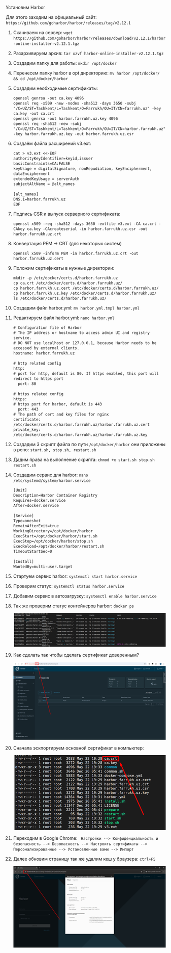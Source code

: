 Установим Harbor

Для этого заходим на официальный сайт: ```https://github.com/goharbor/harbor/releases/tag/v2.12.1```

1) Cкачиваем на сервер:  ```wget https://github.com/goharbor/harbor/releases/download/v2.12.1/harbor-online-installer-v2.12.1.tgz```
2) Разархивируем архив: ```tar xzvf harbor-online-installer-v2.12.1.tgz```
3) Создадим папку для работы: ```mkdir /opt/docker```
4) Перенесем папку harbor в opt директорию: ```mv harbor /opt/docker/ && cd /opt/docker/harbor```
5) Создадим необходимые сертификаты:
   ```
   openssl genrsa -out ca.key 4096
   openssl req -x509 -new -nodes -sha512 -days 3650 -subj "/C=UZ/ST=Tashkent/L=Tashkent/O=Farrukh/OU=IT/CN=farrukh.uz" -key ca.key -out ca.crt
   openssl genrsa -out harbor.farrukh.uz.key 4096
   openssl req -sha512 -new -subj "/C=UZ/ST=Tashkent/L=Tashkent/O=Farrukh/OU=IT/CN=harbor.farrukh.uz" -key harbor.farrukh.uz.key -out harbor.farrukh.uz.csr
   ```
6) Создаём файла расширений v3.ext:
   ```
   cat > v3.ext <<-EOF
   authorityKeyIdentifier=keyid,issuer
   basicConstraints=CA:FALSE
   keyUsage = digitalSignature, nonRepudiation, keyEncipherment, dataEncipherment
   extendedKeyUsage = serverAuth
   subjectAltName = @alt_names

   [alt_names]
   DNS.1=harbor.farrukh.uz
   EOF
   ```
7) Подпись CSR и выпуск серверного сертификата:
   ```
   openssl x509 -req -sha512 -days 3650 -extfile v3.ext -CA ca.crt -CAkey ca.key -CAcreateserial -in harbor.farrukh.uz.csr -out harbor.farrukh.uz.crt
   ```

8) Конвертация PEM → CRT (для некоторых систем)  
   ```
   openssl x509 -inform PEM -in harbor.farrukh.uz.crt -out harbor.farrukh.uz.cert
   ```
9) Положим сертификаты в нужные директории:
    ```
    mkdir -p /etc/docker/certs.d/harbor.farrukh.uz
    cp ca.crt /etc/docker/certs.d/harbor.farrukh.uz/
    cp harbor.farrukh.uz.cert /etc/docker/certs.d/harbor.farrukh.uz/
    cp harbor.farrukh.uz.key /etc/docker/certs.d/harbor.farrukh.uz/
    ls /etc/docker/certs.d/harbor.farrukh.uz/
    ```
10) Cоздадим файл harbor.yml: ```mv harbor.yml.tmpl harbor.yml```
11) Редактируем файл harbor.yml: ```nano harbor.yml```
     ```
     # Configuration file of Harbor
     # The IP address or hostname to access admin UI and registry service.
     # DO NOT use localhost or 127.0.0.1, because Harbor needs to be accessed by external clients.
     hostname: harbor.farrukh.uz

     # http related config
     http:
     # port for http, default is 80. If https enabled, this port will redirect to https port
       port: 80

     # https related config
     https:
     # https port for harbor, default is 443
       port: 443
     # The path of cert and key files for nginx
     certificate: /etc/docker/certs.d/harbor.farrukh.uz/harbor.farrukh.uz.cert
     private_key: /etc/docker/certs.d/harbor.farrukh.uz/harbor.farrukh.uz.key
     ```
12) Cоздадим 3 скрипт файла по пути ```/opt/docker/harbor``` они приложены в репо: ```start.sh, stop.sh, restart.sh```
13) Дадим права на выполнение скрипта: ```chmod +x start.sh stop.sh restart.sh```
14) Создадим сервис для harbor: ```nano /etc/systemd/system/harbor.service```
    ```
    [Unit]
    Description=Harbor Container Registry
    Requires=docker.service
    After=docker.service

    [Service]
    Type=oneshot
    RemainAfterExit=true
    WorkingDirectory=/opt/docker/harbor
    ExecStart=/opt/docker/harbor/start.sh
    ExecStop=/opt/docker/harbor/stop.sh
    ExecReload=/opt/docker/harbor/restart.sh
    TimeoutStartSec=0

    [Install]
    WantedBy=multi-user.target
    ```
15) Cтартуем сервис harbor: ```systemctl start harbor.service```
16) Проверим статус: ```systemctl status harbor.service```
17) Добавим сервис в автозагрузку: ```systemctl enable harbor.service```
18) Так же проверим статус контейнеров harbor: ```docker ps```
    
    ![Example](images/harbor-containers.png)

19) Как сделать так чтобы сделать сертификат доверенным?

    ![Example](images/harbor-ssl.png)

20) Сначала эскпортируем основной сертификат в компьютер:

    ![Example](images/harbor-main-ssl.png)

21) Переходим в Google Chrome: ``` Настройки --> Конфиденциальность и безопасность --> Безопасность --> Настроить сертификаты --> Персонализированные --> Установленные вами --> Импорт```
22) Далее обновим страницу так же удалим кеш у браузера: ```ctrl+F5```
    
    ![Example](images/harbor-with-ssl.png)












